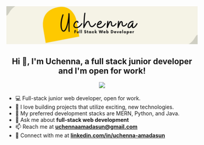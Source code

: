 <img src="Yellow and Black Minimalist Beauty Product Reddit Banner (1).jpg"/>

<h2 align="center">Hi 👋, I'm Uchenna, a full stack junior developer and I'm open for work!</h2>

<p align="center">
  <a href="https://skillicons.dev">
    <img src="https://skillicons.dev/icons?i=js,html,css,bootstrap,react,express,flask,python,flask,nginx,java,spring,mysql,mongodb,aws,vscode,postman" />
  </a>
</p>


- :computer:  Full-stack junior web developer, open for work.
- :pinched_fingers:  I love building projects that utilize exciting, new technologies.
- :woman:  My preferred development stacks are MERN, Python, and Java.
- :information_desk_person:  Ask me about **full-stack web development**
- :mailbox:  Reach me at **[uchennaamadasun@gmail.com](mailto:uchennaamadasun@gmail.com)**
- :link: Connect with me at **[linkedin.com/in/uchenna-amadasun](https://www.linkedin.com/in/uchenna-amadasun/)**
